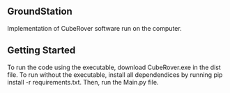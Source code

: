 ## GroundStation
Implementation of CubeRover software run on the computer.

## Getting Started
To run the code using the executable, download CubeRover.exe in the dist file. To run without the executable, install all dependendices by running pip install -r requirements.txt. Then, run the Main.py file.